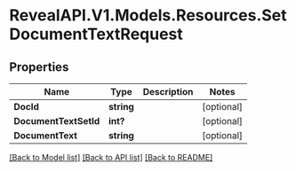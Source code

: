 # RevealAPI.V1.Models.Resources.SetDocumentTextRequest
## Properties

Name | Type | Description | Notes
------------ | ------------- | ------------- | -------------
**DocId** | **string** |  | [optional] 
**DocumentTextSetId** | **int?** |  | [optional] 
**DocumentText** | **string** |  | [optional] 

[[Back to Model list]](../README.md#documentation-for-models) [[Back to API list]](../README.md#documentation-for-api-endpoints) [[Back to README]](../README.md)

